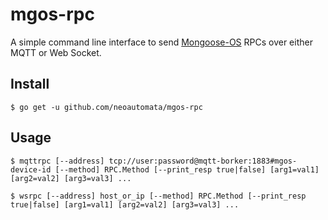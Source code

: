 # mgos-rpc

A simple command line interface to send [Mongoose-OS](http://www.mongoose-os.com) RPCs over either MQTT or Web Socket.

## Install

```shell
$ go get -u github.com/neoautomata/mgos-rpc
```

## Usage

```shell
$ mqttrpc [--address] tcp://user:password@mqtt-borker:1883#mgos-device-id [--method] RPC.Method [--print_resp true|false] [arg1=val1] [arg2=val2] [arg3=val3] ...

$ wsrpc [--address] host_or_ip [--method] RPC.Method [--print_resp true|false] [arg1=val1] [arg2=val2] [arg3=val3] ...
```
